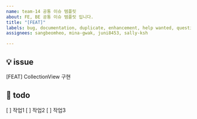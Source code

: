 ```yaml
---
name: team-14 공통 이슈 템플릿
about: FE, BE 공통 이슈 템플릿 입니다.
title: "[FEAT]"
labels: bug, documentation, duplicate, enhancement, help wanted, question
assignees: sangbeomheo, mina-gwak, juni8453, sally-ksh

---
```


## 💡 issue
[FEAT] CollectionView 구현

## 📝 todo
[ ] 작업1
[ ] 작업2
[ ] 작업3
